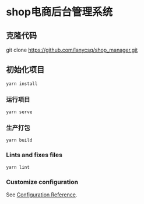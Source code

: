 # shop电商后台管理系统

## 克隆代码
git clone https://github.com/lanycsq/shop_manager.git

## 初始化项目
```
yarn install
```

### 运行项目
```
yarn serve
```

### 生产打包
```
yarn build
```

### Lints and fixes files
```
yarn lint
```

### Customize configuration
See [Configuration Reference](https://cli.vuejs.org/config/).
